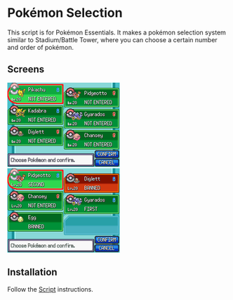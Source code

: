 # Pokémon Selection
This script is for Pokémon Essentials. It makes a pokémon selection system similar to Stadium/Battle Tower, where you can choose a certain number and order of pokémon.

## Screens
![](Screens/gif.gif)
![](Screens/screen.png)

## Installation
Follow the [Script](/Script.rb) instructions.